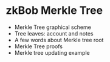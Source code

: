 # zkBob Merkle Tree

* Merkle Tree graphical scheme
* Tree leaves: account and notes
* A few words about Merkle tree root
* Merkle Tree proofs
* Merkle tree updating example

